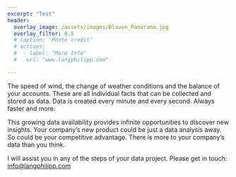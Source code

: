 ```yaml
---
excerpt: "Test"
header:
  overlay_image: /assets/images/Blauen_Panorama.jpg
  overlay_filter: 0.5
  # caption: "Photo credit"
  # actions:
  #  - label: "More Info"
  #   url: "www.langphilipp.com"

---
```


The speed of wind, the change of weather conditions and the balance of your accounts. These are all individual facts that can be collected and stored as data. Data is created every minute and every second. Always faster and more.

This growing data availability provides infinite opportunities to discover new insights. Your company’s new product could be just a data analysis away. So could be your competitive advantage. There is more to your company’s data than you think.

I will assist you in any of the steps of your data project. Please get in touch: info@langphilipp.com
